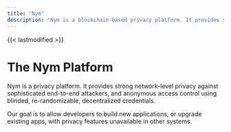 ```yaml
---
title: "Nym"
description: "Nym is a blockchain-based privacy platform. It provides strong network-level privacy against sophisticated end-to-end attackers, and anonymous transactions using blinded, re-randomizable, decentralized credentials."
---
```

{{< lastmodified >}}

# The Nym Platform

Nym is a privacy platform. It provides strong network-level privacy against sophisticated end-to-end attackers, and anonymous access control using blinded, re-randomizable, decentralized credentials.

Our goal is to allow developers to build new applications, or upgrade existing apps, with privacy features unavailable in other systems.
